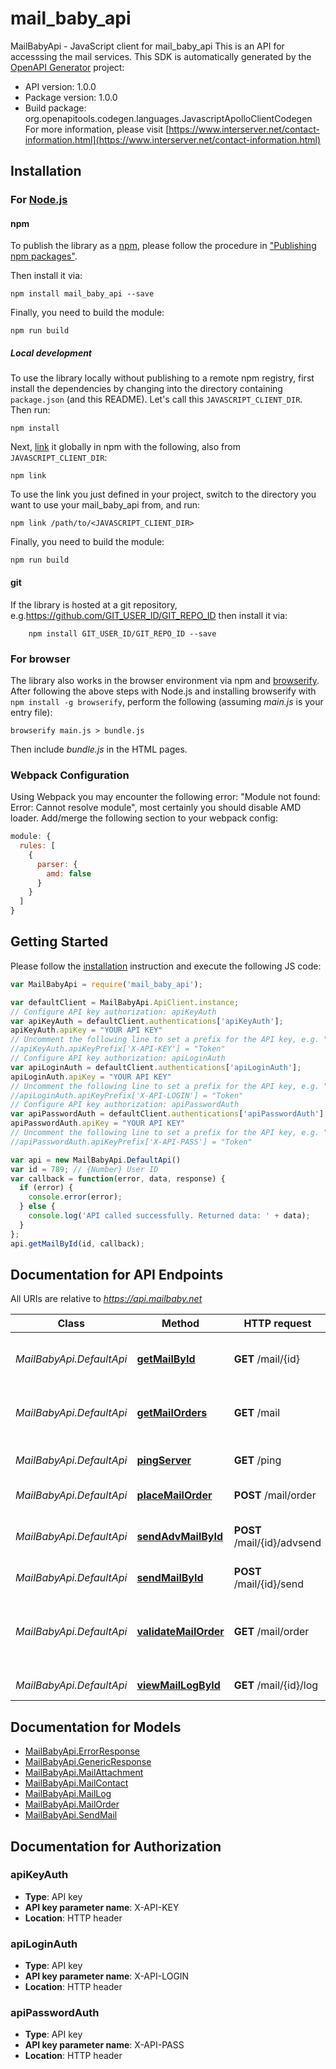 # mail_baby_api

MailBabyApi - JavaScript client for mail_baby_api
This is an API for accesssing the mail services.
This SDK is automatically generated by the [OpenAPI Generator](https://openapi-generator.tech) project:

- API version: 1.0.0
- Package version: 1.0.0
- Build package: org.openapitools.codegen.languages.JavascriptApolloClientCodegen
For more information, please visit [https://www.interserver.net/contact-information.html](https://www.interserver.net/contact-information.html)

## Installation

### For [Node.js](https://nodejs.org/)

#### npm

To publish the library as a [npm](https://www.npmjs.com/), please follow the procedure in ["Publishing npm packages"](https://docs.npmjs.com/getting-started/publishing-npm-packages).

Then install it via:

```shell
npm install mail_baby_api --save
```

Finally, you need to build the module:

```shell
npm run build
```

##### Local development

To use the library locally without publishing to a remote npm registry, first install the dependencies by changing into the directory containing `package.json` (and this README). Let's call this `JAVASCRIPT_CLIENT_DIR`. Then run:

```shell
npm install
```

Next, [link](https://docs.npmjs.com/cli/link) it globally in npm with the following, also from `JAVASCRIPT_CLIENT_DIR`:

```shell
npm link
```

To use the link you just defined in your project, switch to the directory you want to use your mail_baby_api from, and run:

```shell
npm link /path/to/<JAVASCRIPT_CLIENT_DIR>
```

Finally, you need to build the module:

```shell
npm run build
```

#### git

If the library is hosted at a git repository, e.g.https://github.com/GIT_USER_ID/GIT_REPO_ID
then install it via:

```shell
    npm install GIT_USER_ID/GIT_REPO_ID --save
```

### For browser

The library also works in the browser environment via npm and [browserify](http://browserify.org/). After following
the above steps with Node.js and installing browserify with `npm install -g browserify`,
perform the following (assuming *main.js* is your entry file):

```shell
browserify main.js > bundle.js
```

Then include *bundle.js* in the HTML pages.

### Webpack Configuration

Using Webpack you may encounter the following error: "Module not found: Error:
Cannot resolve module", most certainly you should disable AMD loader. Add/merge
the following section to your webpack config:

```javascript
module: {
  rules: [
    {
      parser: {
        amd: false
      }
    }
  ]
}
```

## Getting Started

Please follow the [installation](#installation) instruction and execute the following JS code:

```javascript
var MailBabyApi = require('mail_baby_api');

var defaultClient = MailBabyApi.ApiClient.instance;
// Configure API key authorization: apiKeyAuth
var apiKeyAuth = defaultClient.authentications['apiKeyAuth'];
apiKeyAuth.apiKey = "YOUR API KEY"
// Uncomment the following line to set a prefix for the API key, e.g. "Token" (defaults to null)
//apiKeyAuth.apiKeyPrefix['X-API-KEY'] = "Token"
// Configure API key authorization: apiLoginAuth
var apiLoginAuth = defaultClient.authentications['apiLoginAuth'];
apiLoginAuth.apiKey = "YOUR API KEY"
// Uncomment the following line to set a prefix for the API key, e.g. "Token" (defaults to null)
//apiLoginAuth.apiKeyPrefix['X-API-LOGIN'] = "Token"
// Configure API key authorization: apiPasswordAuth
var apiPasswordAuth = defaultClient.authentications['apiPasswordAuth'];
apiPasswordAuth.apiKey = "YOUR API KEY"
// Uncomment the following line to set a prefix for the API key, e.g. "Token" (defaults to null)
//apiPasswordAuth.apiKeyPrefix['X-API-PASS'] = "Token"

var api = new MailBabyApi.DefaultApi()
var id = 789; // {Number} User ID
var callback = function(error, data, response) {
  if (error) {
    console.error(error);
  } else {
    console.log('API called successfully. Returned data: ' + data);
  }
};
api.getMailById(id, callback);

```

## Documentation for API Endpoints

All URIs are relative to *https://api.mailbaby.net*

Class | Method | HTTP request | Description
------------ | ------------- | ------------- | -------------
*MailBabyApi.DefaultApi* | [**getMailById**](docs/DefaultApi.md#getMailById) | **GET** /mail/{id} | Gets mail order information by id
*MailBabyApi.DefaultApi* | [**getMailOrders**](docs/DefaultApi.md#getMailOrders) | **GET** /mail | displays a list of mail service orders
*MailBabyApi.DefaultApi* | [**pingServer**](docs/DefaultApi.md#pingServer) | **GET** /ping | Checks if the server is running
*MailBabyApi.DefaultApi* | [**placeMailOrder**](docs/DefaultApi.md#placeMailOrder) | **POST** /mail/order | places a mail order
*MailBabyApi.DefaultApi* | [**sendAdvMailById**](docs/DefaultApi.md#sendAdvMailById) | **POST** /mail/{id}/advsend | Sends an Email with Advanced Options
*MailBabyApi.DefaultApi* | [**sendMailById**](docs/DefaultApi.md#sendMailById) | **POST** /mail/{id}/send | Sends an Email
*MailBabyApi.DefaultApi* | [**validateMailOrder**](docs/DefaultApi.md#validateMailOrder) | **GET** /mail/order | validatess order details before placing an order
*MailBabyApi.DefaultApi* | [**viewMailLogById**](docs/DefaultApi.md#viewMailLogById) | **GET** /mail/{id}/log | displays the mail log


## Documentation for Models

 - [MailBabyApi.ErrorResponse](docs/ErrorResponse.md)
 - [MailBabyApi.GenericResponse](docs/GenericResponse.md)
 - [MailBabyApi.MailAttachment](docs/MailAttachment.md)
 - [MailBabyApi.MailContact](docs/MailContact.md)
 - [MailBabyApi.MailLog](docs/MailLog.md)
 - [MailBabyApi.MailOrder](docs/MailOrder.md)
 - [MailBabyApi.SendMail](docs/SendMail.md)


## Documentation for Authorization



### apiKeyAuth


- **Type**: API key
- **API key parameter name**: X-API-KEY
- **Location**: HTTP header



### apiLoginAuth


- **Type**: API key
- **API key parameter name**: X-API-LOGIN
- **Location**: HTTP header



### apiPasswordAuth


- **Type**: API key
- **API key parameter name**: X-API-PASS
- **Location**: HTTP header

